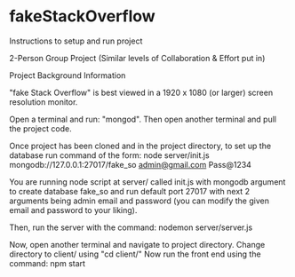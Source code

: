 # fakeStackOverflow
Instructions to setup and run project

2-Person Group Project (Similar levels of Collaboration & Effort put in)

Project Background Information

"fake Stack Overflow" is best viewed in a 1920 x 1080 (or larger) screen resolution monitor.

Open a terminal and run: "mongod". Then open another terminal and pull the project code.

Once project has been cloned and in the project directory, to set up the database run command of the form: node server/init.js mongodb://127.0.0.1:27017/fake_so admin@gmail.com Pass@1234

You are running node script at server/ called init.js with mongodb argument to create database fake_so and run default port 27017 with next 2 arguments being admin email and password (you can modify the given email and password to your liking).

Then, run the server with the command: nodemon server/server.js

Now, open another terminal and navigate to project directory. Change directory to client/ using "cd client/" Now run the front end using the command: npm start
